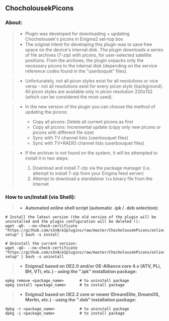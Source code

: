 ## **ChocholousekPicons**

### **About:**

   >- Plugin was developed for downloading + updating Chocholousek's picons in Enigma2 set-top box
   >- The original intent for developing this plugin was to save free space on the device's internal disk. The plugin downloads a series of file archives (7-zip) with picons, for user-selected satellite positions. From the archives, the plugin unpacks only the necessary picons to the internal disk (depending on the service reference codes found in the "userboquet" files).

   >- Unfortunately, not all picon styles exist for all resolutions or vice versa - not all resolutions exist for every picon style (background). All picon styles are available only in picon resolution 220x132 (which can be considered the most used).
   
   >- In the new version of the plugin you can choose the method of updating the picons:   
   >
   >    - Copy all picons: Delete all current picons as first
   >    - Copy all picons: Incremental update (copy only new picons or picons with different file size)
   >    - Sync with TV channel lists (userbouquet files)
   >    - Sync with TV+RADIO channel lists (userbouquet files)
   
   >- If the archiver is not found on the system, it will be attempted to install it in two steps:
   >
   >    1. Download and install 7-zip via the package manager (i.e. attempt to install 7-zip from your Enigma feed server)
   >    2. Attempt to download a standalone `7za` binary file from the internet

### **How to un/install (via Shell):**

   >- **Automated online shell script (automatic .ipk / .deb selection):**
   ```shell
   # Install the latest version (the old version of the plugin will be uninstalled and the plugin configuration will be deleted !):
   wget -qO- --no-check-certificate "https://github.com/s3n0/e2plugins/raw/master/ChocholousekPicons/online-setup" | bash -s install
   
   # Uninstall the current version:
   wget -qO- --no-check-certificate "https://github.com/s3n0/e2plugins/raw/master/ChocholousekPicons/online-setup" | bash -s uninstall
   ```

   >- **Enigma2 based on OE2.0 and/or OE-Alliance core 4.x (ATV, PLi, BH, VTi, etc.) - using the ".ipk" installation package:**
   ```shell
   opkg remove <package_name>       # to uninstall package
   opkg install <package_name>      # to install package
   ```
   
   >- **Enigma2 based on OE2.2 core or newer (DreamElite, DreamOS, Merlin, etc.) - using the ".deb" installation package:**
   ```shell
   dpkg -r <package_name>           # to uninstall package
   dpkg -i <package_name>           # to install package
   ```
